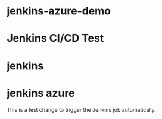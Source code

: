 # jenkins-azure-demo
# Jenkins CI/CD Test
# jenkins
# jenkins azure
This is a test change to trigger the Jenkins job automatically.
